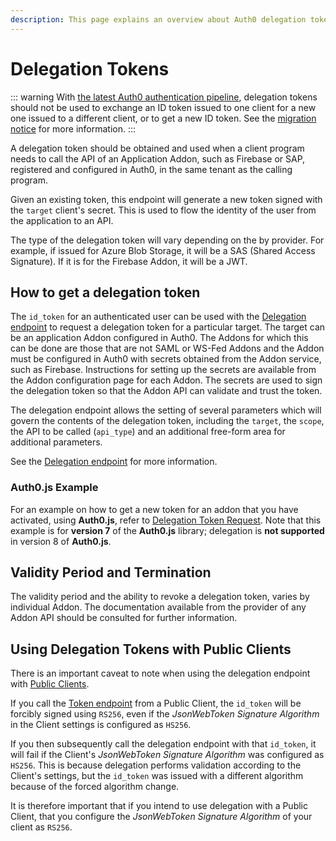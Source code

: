```yaml
---
description: This page explains an overview about Auth0 delegation tokens.
---
```


# Delegation Tokens

::: warning
With [the latest Auth0 authentication pipeline](/api-auth/intro), delegation tokens should not be used to exchange an ID token issued to one client for a new one issued to a different client, or to get a new ID token. See the [migration notice](/migrations#introducing-api-authorization-with-third-party-vendor-apis) for more information.
:::

A delegation token should be obtained and used when a client program needs to call the API of an Application Addon, such as Firebase or SAP, registered and configured in Auth0, in the same tenant as the calling program.

Given an existing token, this endpoint will generate a new token signed with the `target` client's secret. This is used to flow the identity of the user from the application to an API.

The type of the delegation token will vary depending on the by provider. For example, if issued for Azure Blob Storage, it will be a SAS (Shared Access Signature). If it is for the Firebase Addon, it will be a JWT.

## How to get a delegation token

The `id_token` for an authenticated user can be used with the [Delegation endpoint](/api/authentication#delegation) to request a delegation token for a particular target. The target can be an application Addon configured in Auth0. The Addons for which this can be done are those that are not SAML or WS-Fed Addons and the Addon must be configured in Auth0 with secrets obtained from the Addon service, such as Firebase. Instructions for setting up the secrets are available from the Addon configuration page for each Addon. The secrets are used to sign the delegation token so that the Addon API can validate and trust the token.

The delegation endpoint allows the setting of several parameters which will govern the contents of the delegation token, including the `target`, the `scope`, the API to be called (`api_type`) and an additional free-form area for additional parameters.

See the [Delegation endpoint](/api/authentication#delegation) for more information.

### Auth0.js Example

For an example on how to get a new token for an addon that you have activated, using __Auth0.js__, refer to [Delegation Token Request](/libraries/auth0js/v7#delegation-token-request). Note that this example is for **version 7** of the __Auth0.js__ library; delegation is **not supported** in version 8 of __Auth0.js__.

## Validity Period and Termination

The validity period and the ability to revoke a delegation token, varies by individual Addon. The documentation available from the provider of any Addon API should be consulted for further information.

## Using Delegation Tokens with Public Clients

There is an important caveat to note when using the delegation endpoint with [Public Clients](/clients/client-types#public-clients). 

If you call the [Token endpoint](/api/authentication#get-token) from a Public Client, the `id_token` will be forcibly signed using `RS256`, even if the _JsonWebToken Signature Algorithm_ in the Client settings is configured as `HS256`.

If you then subsequently call the delegation endpoint with that `id_token`, it will fail if the Client's _JsonWebToken Signature Algorithm_ was configured as `HS256`. This is because delegation performs validation according to the Client's settings, but the `id_token` was issued with a different algorithm because of the forced algorithm change.

It is therefore important that if you intend to use delegation with a Public Client, that you configure the _JsonWebToken Signature Algorithm_ of your client as `RS256`.
